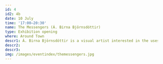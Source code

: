 ```yaml
---
id: 4
id2: 4b
date: 10 July
time: '17:00–20:30'
name: The Messengers (Á. Birna Björnsdóttir)
type: Exhibition opening
where: Around Town
descr1: Á. Birna Björnsdóttir is a visual artist interested in the uses of technology in our daily lives and the disparity between embodied experiences and factual knowledge. Frequently engaging intangible materials such as sunlight, electricity, sound and electromagnetic fields in her installations, her works navigate between worlds of various materialities. 
descr2: 
descr3: 
img: /images/eventindex/themessengers.jpg
---
```

